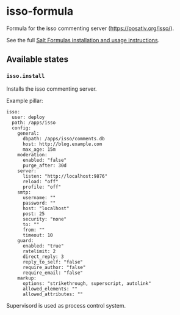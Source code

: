 # isso-formula
Formula for the isso commenting server (https://posativ.org/isso/).

See the full [Salt Formulas installation and usage instructions](http://docs.saltstack.com/en/latest/topics/development/conventions/formulas.html).

## Available states
### `isso.install`
Installs the isso commenting server.

Example pillar:

```
isso:
  user: deploy
  path: /apps/isso
  config:
    general:
      dbpath: /apps/isso/comments.db
      host: http://blog.example.com
      max_age: 15m
    moderation:
      enabled: "false"
      purge_after: 30d
    server:
      listen: "http://localhost:9876"
      reload: "off"
      profile: "off"
    smtp:
      username: ""
      password: ""
      host: "localhost"
      post: 25
      security: "none"
      to: ""
      from: ""
      timeout: 10
    guard:
      enabled: "true"
      ratelimit: 2
      direct_reply: 3
      reply_to_self: "false"
      require_author: "false"
      require_email: "false"
    markup:
      options: "strikethrough, superscript, autolink"
      allowed_elements: ""
      allowed_attributes: ""
```

Supervisord is used as process control system.